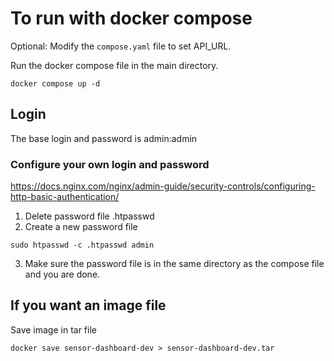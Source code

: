 # To run with docker compose

Optional: Modify the `compose.yaml` file to set API_URL.

Run the docker compose file in the main directory.
```
docker compose up -d
```

## Login
The base login and password is admin:admin
### Configure your own login and password
https://docs.nginx.com/nginx/admin-guide/security-controls/configuring-http-basic-authentication/
1. Delete password file .htpasswd
2. Create a new password file
```
sudo htpasswd -c .htpasswd admin
```
3. Make sure the password file is in the same directory as the compose file and you are done.


## If you want an image file 
Save image in tar file
```
docker save sensor-dashboard-dev > sensor-dashboard-dev.tar
```
